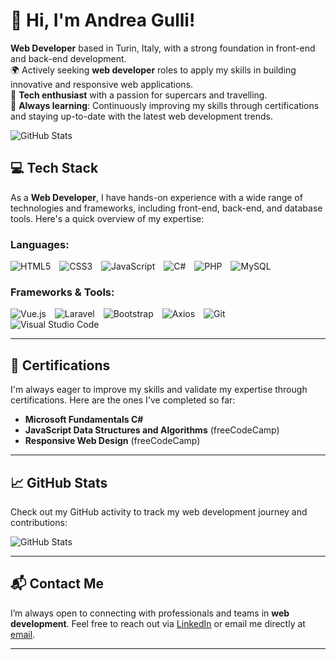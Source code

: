 # 👋 Hi, I'm Andrea Gulli!

**Web Developer** based in Turin, Italy, with a strong foundation in front-end and back-end development.  
🌍 Actively seeking **web developer** roles to apply my skills in building innovative and responsive web applications.  
🚗 **Tech enthusiast** with a passion for supercars and travelling.  
📜 **Always learning**: Continuously improving my skills through certifications and staying up-to-date with the latest web development trends.

![GitHub Stats](https://github-readme-stats.vercel.app/api?username=GulliWeb&theme=radical&hide_border=false&include_all_commits=true&count_private=true)

## 💻 **Tech Stack**

As a **Web Developer**, I have hands-on experience with a wide range of technologies and frameworks, including front-end, back-end, and database tools. Here's a quick overview of my expertise:

### **Languages**:
<img src="https://img.shields.io/badge/html5-%23E34F26.svg?style=for-the-badge&logo=html5&logoColor=white" alt="HTML5" style="display: inline-block; margin-right: 10px;">
<img src="https://img.shields.io/badge/css3-%231572B6.svg?style=for-the-badge&logo=css3&logoColor=white" alt="CSS3" style="display: inline-block; margin-right: 10px;">
<img src="https://img.shields.io/badge/javascript-%23323330.svg?style=for-the-badge&logo=javascript&logoColor=%23F7DF1E" alt="JavaScript" style="display: inline-block; margin-right: 10px;">
<img src="https://img.shields.io/badge/c%23-%23239120.svg?style=for-the-badge&logo=c-sharp&logoColor=white" alt="C#" style="display: inline-block; margin-right: 10px;">
<img src="https://img.shields.io/badge/php-%23777BB4.svg?style=for-the-badge&logo=php&logoColor=white" alt="PHP" style="display: inline-block; margin-right: 10px;">
<img src="https://img.shields.io/badge/mysql-%2300f.svg?style=for-the-badge&logo=mysql&logoColor=white" alt="MySQL" style="display: inline-block; margin-right: 10px;">

### **Frameworks & Tools**:
<img src="https://img.shields.io/badge/vuejs-%2335495e.svg?style=for-the-badge&logo=vue-dot-js&logoColor=%234FC08D" alt="Vue.js" style="display: inline-block; margin-right: 10px;">
<img src="https://img.shields.io/badge/laravel-%23FF2D20.svg?style=for-the-badge&logo=laravel&logoColor=white" alt="Laravel" style="display: inline-block; margin-right: 10px;">
<img src="https://img.shields.io/badge/bootstrap-%23563D7C.svg?style=for-the-badge&logo=bootstrap&logoColor=white" alt="Bootstrap" style="display: inline-block; margin-right: 10px;">
<img src="https://img.shields.io/badge/axios-%23202020.svg?style=for-the-badge&logo=axios&logoColor=%2361DAFB" alt="Axios" style="display: inline-block; margin-right: 10px;">
<img src="https://img.shields.io/badge/git-%23F05033.svg?style=for-the-badge&logo=git&logoColor=white" alt="Git" style="display: inline-block; margin-right: 10px;">
<img src="https://img.shields.io/badge/Visual%20Studio%20Code-%23007ACC.svg?style=for-the-badge&logo=visual-studio-code&logoColor=white" alt="Visual Studio Code" style="display: inline-block; margin-right: 10px;">

---

## 📜 **Certifications**
I'm always eager to improve my skills and validate my expertise through certifications. Here are the ones I've completed so far:

- **Microsoft Fundamentals C#**  
- **JavaScript Data Structures and Algorithms** (freeCodeCamp)  
- **Responsive Web Design** (freeCodeCamp)

---

## 📈 **GitHub Stats**
Check out my GitHub activity to track my web development journey and contributions:

![GitHub Stats](https://github-readme-stats.vercel.app/api?username=GulliWeb&theme=radical&hide_border=false&include_all_commits=true&count_private=true)

---

## 📬 **Contact Me**
I’m always open to connecting with professionals and teams in **web development**. Feel free to reach out via [LinkedIn](https://www.linkedin.com/in/andreagulli) or email me directly at [email](mailto:andrea.gulli@example.com).

---

